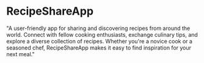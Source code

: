 # RecipeShareApp
"A user-friendly app for sharing and discovering recipes from around the world. Connect with fellow cooking enthusiasts, exchange culinary tips, and explore a diverse collection of recipes. Whether you're a novice cook or a seasoned chef, RecipeShareApp makes it easy to find inspiration for your next meal."
